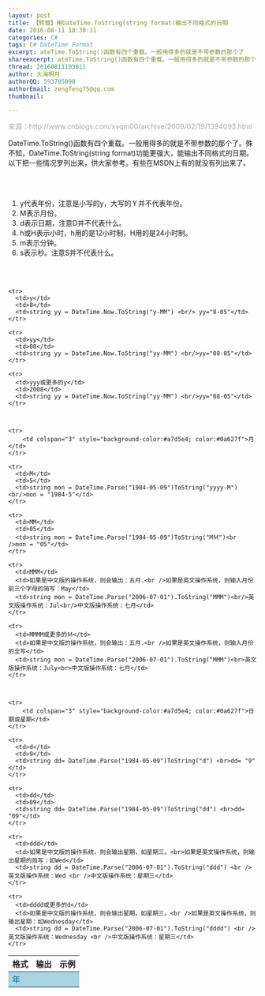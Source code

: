 ```yaml
---
layout: post
title: 【转载】用DateTime.ToString(string format)输出不同格式的日期
date: 2016-08-11 10:30:11
categories: C#
tags: C# DateTime Format
excerpt: ateTime.ToString()函数有四个重载。一般用得多的就是不带参数的那个了
shareexcerpt: ateTime.ToString()函数有四个重载。一般用得多的就是不带参数的那个了
thread: 20160811103011
author: 大海明月
authorQQ: 593705098
authorEmail: zengfeng75@qq.com
thumbnail: 

---
```




<p style="color:#AAA;">来源：http://www.cnblogs.com/xvqm00/archive/2009/02/19/1394093.html</p>

<p>DateTime.ToString()函数有四个重载。一般用得多的就是不带参数的那个了。殊不知，DateTime.ToString(string format)功能更强大，能输出不同格式的日期。以下把一些情况罗列出来，供大家参考。有些在MSDN上有的就没有列出来了。</p>

<br><br>
<ol>
  <li>y代表年份，注意是小写的y，大写的Ｙ并不代表年份。</li>
  <li>M表示月份。</li>
  <li>d表示日期，注意D并不代表什么。</li>
  <li>h或H表示小时，h用的是12小时制，H用的是24小时制。</li>
  <li>m表示分钟。</li>
  <li>s表示秒。注意S并不代表什么。</li>
</ol>
<br><br>

<table style="font-size: 1rem;">
  <thead>
    <tr>
      <th>格式</th>
      <th>输出</th>
      <th>示例</th>
    </tr>
  </thead>


  <tbody>
  	<tr>
  		<td colspan="3" style="background-color:#a7d5e4; color:#0a627f">年</td>
  	</tr>

    <tr>
      <td>y</td>
      <td>8</td>
      <td>string yy = DateTime.Now.ToString("y-MM") <br/> yy="8-05"</td>
    </tr>

    <tr>
      <td>yy</td>
      <td>08</td>
      <td>string yy = DateTime.Now.ToString("yy-MM") <br/>yy="08-05"</td>
    </tr>

    <tr>
      <td>yyy或更多的y</td>
      <td>2008</td>
      <td>string yy = DateTime.Now.ToString("yy-MM") <br/>yy="08-05"</td>
    </tr>



  	<tr>
  		<td colspan="3" style="background-color:#a7d5e4; color:#0a627f">月</td>
  	</tr>

    <tr>
      <td>M</td>
      <td>5</td>
      <td>string mon = DateTime.Parse("1984-05-09")ToString("yyyy-M") <br/>mon = "1984-5"</td>
    </tr>

    <tr>
      <td>MM</td>
      <td>05</td>
      <td>string mon = DateTime.Parse("1984-05-09")ToString("MＭ")<br />mon = "05"</td>
    </tr>

    <tr>
      <td>MMM</td>
      <td>如果是中文版的操作系统，则会输出：五月.<br />如果是英文操作系统，则输入月份前三个字母的简写：May</td>
      <td>string mon = DateTime.Parse("2006-07-01").ToString("MMM")<br/>英文版操作系统：Jul<br/>中文版操作系统：七月</td>
    </tr>

    <tr>
      <td>MMMM或更多的Ｍ</td>
      <td>如果是中文版的操作系统，则会输出：五月.<br />如果是英文操作系统，则输入月份的全写</td>
      <td>string mon = DateTime.Parse("2006-07-01").ToString("MMM")<br>英文版操作系统：July<br>中文版操作系统：七月</td>
    </tr>



    <tr>
  		<td colspan="3" style="background-color:#a7d5e4; color:#0a627f">日期或星期</td>
  	</tr>

    <tr>
      <td>d</td>
      <td>9</td>
      <td>string dd= DateTime.Parse("1984-05-09")ToString("d") <br>dd= "9"</td>
    </tr>

    <tr>
      <td>dd</td>
      <td>09</td>
      <td>string dd= DateTime.Parse("1984-05-09")ToString("dd") <br>dd= "09"</td>
    </tr>

    <tr>
      <td>ddd</td>
      <td>如果是中文版的操作系统，则会输出星期，如星期三。<br>如果是英文操作系统，则输出星期的简写：如Wed</td>
      <td>string dd = DateTime.Parse("2006-07-01").ToString("ddd") <br />英文版操作系统：Wed <br />中文版操作系统：星期三</td>
    </tr>

    <tr>
      <td>dddd或更多的d</td>
      <td>如果是中文版的操作系统，则会输出星期，如星期三。<br />如果是英文操作系统，则输出星期：如Wednesday</td>
      <td>string dd = DateTime.Parse("2006-07-01").ToString("dddd") <br />英文版操作系统：Wednesday <br />中文版操作系统：星期三</td>
    </tr>


   

  </tbody>
</table>